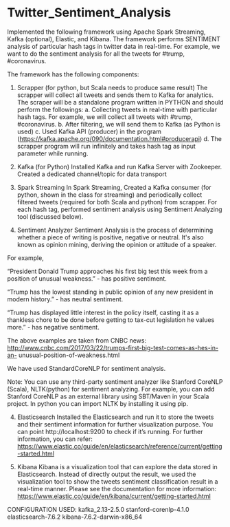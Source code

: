 # Twitter_Sentiment_Analysis

Implemented the following framework using Apache Spark
Streaming, Kafka (optional), Elastic, and Kibana. The framework performs SENTIMENT analysis of particular hash tags in twitter data in real-time. For example, we want to do the sentiment analysis for all the tweets for #trump, #coronavirus. 

The framework has the following components:

1. Scrapper (for python, but Scala needs to produce same result)
The scrapper will collect all tweets and sends them to Kafka for analytics. The scraper will be a standalone program written in PYTHON and should perform the followings:
a. Collecting tweets in real-time with particular hash tags. For example, we will collect all tweets with #trump, #coronavirus.
b. After filtering, we will send them to Kafka (as Python is used)
c. Used Kafka API (producer) in the program (https://kafka.apache.org/090/documentation.html#producerapi)
d. The scrapper program will run infinitely and takes hash tag as input parameter while running.

2. Kafka (for Python)
Installed Kafka and run Kafka Server with Zookeeper. Created a dedicated channel/topic for data transport

3. Spark Streaming
In Spark Streaming, Created a Kafka consumer (for python, shown in the class for streaming) and periodically collect filtered tweets (required for both Scala and python) from scrapper. For each hash tag, performed sentiment analysis using Sentiment Analyzing tool (discussed below). 

3. Sentiment Analyzer
Sentiment Analysis is the process of determining whether a piece of writing is positive, negative or neutral. It's also known as opinion mining, deriving the opinion or attitude of a speaker.

For example,

“President Donald Trump approaches his first big test this week from a
position of unusual weakness.” - has positive sentiment.

“Trump has the lowest standing in public opinion of any new president in
modern history.” - has neutral sentiment.

“Trump has displayed little interest in the policy itself, casting it as a
thankless chore to be done before getting to tax-cut legislation he values
more.” - has negative sentiment.

The above examples are taken from CNBC news:
http://www.cnbc.com/2017/03/22/trumps-first-big-test-comes-as-hes-in-an-
unusual-position-of-weakness.html

We have used StandardCoreNLP for sentiment analysis.

Note: You can use any third-party sentiment analyzer like Stanford CoreNLP
(Scala), NLTK(python) for sentiment analyzing. For example, you can
add Stanford CoreNLP as an external library using SBT/Maven in your
Scala project. In python you can import NLTK by installing it using pip.

4. Elasticsearch
Installed the Elasticsearch and run it to store the tweets and their sentiment information for further visualization purpose.
You can point http://localhost:9200 to check if it’s running.
For further information, you can refer:
https://www.elastic.co/guide/en/elasticsearch/reference/current/getting-started.html

5. Kibana
Kibana is a visualization tool that can explore the data stored in Elasticsearch. Instead of directly output the result, we used the visualization tool to show the tweets sentiment classification result in a real-time manner. 
Please see the documentation for more information: 
https://www.elastic.co/guide/en/kibana/current/getting-started.html



CONFIGURATION USED:
kafka_2.13-2.5.0
stanford-corenlp-4.1.0
elasticsearch-7.6.2
kibana-7.6.2-darwin-x86_64


